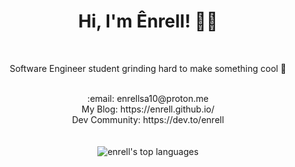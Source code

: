 <div align="center">
 <p align="center">
  <div>
    <h1>Hi, I'm Ênrell! 👋👋 </h1> <br>
    <p>Software Engineer student grinding hard to make something cool 🚀 </p> <br>
    :email:	enrellsa10@proton.me <br>
<!--     :art: Portfolio: https://enrell.vercel.app <br> -->
          My Blog: https://enrell.github.io/ <br>
          Dev Community: https://dev.to/enrell <br>

  </div>
  <div>
   <br>
   <br>
      <picture>
      <source srcset="https://github-readme-stats.vercel.app/api/top-langs?username=enrell&show_icons=true&locale=en&layout=compact&hide=Jupyter%20Notebook&theme=dark" media="(prefers-color-scheme: dark)" />
      <source srcset="https://github-readme-stats.vercel.app/api/top-langs?username=enrell&show_icons=true&locale=en&layout=compact&hide=Jupyter%20Notebook" media="(prefers-color-scheme: light), (prefers-color-scheme: no-preference)"/>
      <img src="https://github-readme-stats.vercel.app/api/top-langs?username=enrell&show_icons=true&locale=en&layout=compact&hide=Jupyter%20Notebook" alt="enrell's top languages" />
</picture>

  </div>
</p>
</div>
